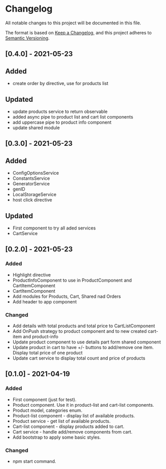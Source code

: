 # Changelog
All notable changes to this project will be documented in this file.

The format is based on [Keep a Changelog](https://keepachangelog.com/en/1.0.0/),
and this project adheres to [Semantic Versioning](https://semver.org/spec/v2.0.0.html).

## [0.4.0] - 2021-05-23

## Added
- create order by directive, use for products list

## Updated
- update products service to return observable
- added async pipe to product list and cart list components
- add uppercase pipe to product info component
- update shared module

## [0.3.0] - 2021-05-23

## Added
- ConfigOptionsService
- ConstantsService
- GeneratorService
- genID
- LocalStorageService
- host click directive

## Updated
- First component to try all aded services
- CartService



## [0.2.0] - 2021-05-23

### Added
- Highlight directive
- ProductInfoComponent to use in ProductComponent and CartItemComponent
- CartItemComponent
- Add modules for Products, Cart, Shared nad Orders
- Add header to app component

### Changed
- Add details with total products and total price to CartListComponent
- Add OnPush strategy to product component and to new created cart-item and product-info
- Update product component to use details part form shared component  
- Update product in cart to have +/- buttons to add/remove one item. Display total price of one product
- Update cart service to display total count and price of products 

## [0.1.0] - 2021-04-19
### Added
- First component (just for test).
- Product component. Use it in product-list and cart-list components.
- Product model, categories enum.
- Product-list component - display list of available products.
- Product service - get list of available products.
- Cart-list component - display products added to cart.
- Cart service - handle add/remove components from cart.
- Add bootstrap to apply some basic styles.

### Changed
- npm start command.
